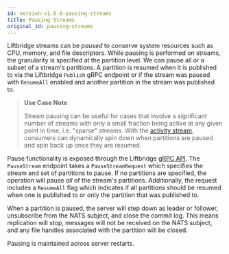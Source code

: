 ```yaml
---
id: version-v1.0.0-pausing-streams
title: Pausing Streams
original_id: pausing-streams
---
```


Liftbridge streams can be *paused* to conserve system resources such as CPU,
memory, and file descriptors. While pausing is performed on streams, the
granularity is specified at the partition level. We can pause all or a subset
of a stream's partitions. A partition is resumed when it is published to via
the Liftbridge `Publish` gRPC endpoint or if the stream was paused with
`ResumeAll` enabled and another partition in the stream was published to.

> **Use Case Note**
>
> Stream pausing can be useful for cases that involve a significant number of
> streams with only a small fraction being active at any given point in time,
> i.e. "sparse" streams. With the [activity stream](./activity.md), consumers
> can dynamically spin down when partitions are paused and spin back up once
> they are resumed.

Pause functionality is exposed through the Liftbridge [gRPC
API](https://github.com/liftbridge-io/liftbridge-api/blob/master/api.proto).
The `PauseStream` endpoint takes a `PauseStreamRequest` which specifies the
stream and set of partitions to pause. If no partitions are specified, the
operation will pause _all_ of the stream's partitions. Additionally, the
request includes a `ResumeAll` flag which indicates if all partitions should be
resumed when one is published to or only the partition that was published to.

When a partition is paused, the server will step down as leader or follower,
unsubscribe from the NATS subject, and close the commit log. This means
replication will stop, messages will not be received on the NATS subject, and
any file handles associated with the partition will be closed.

Pausing is maintained across server restarts.
